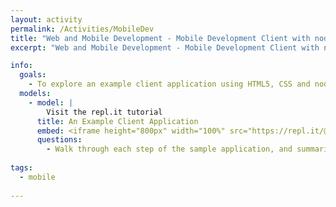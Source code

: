 ```yaml
---
layout: activity
permalink: /Activities/MobileDev
title: "Web and Mobile Development - Mobile Development Client with node.js"
excerpt: "Web and Mobile Development - Mobile Development Client with node.js"

info:
  goals: 
    - To explore an example client application using HTML5, CSS and node.js client JavaScript
  models:
    - model: |
        Visit the repl.it tutorial
      title: An Example Client Application
      embed: <iframe height="800px" width="100%" src="https://repl.it/@rafaelcastrocouto/Web-Game-Tutorial?lite=true" scrolling="no" frameborder="no" allowtransparency="true" allowfullscreen="true" sandbox="allow-forms allow-pointer-lock allow-popups allow-same-origin allow-scripts allow-modals"></iframe>  
      questions:
        - Walk through each step of the sample application, and summarize each step's behavior in your own words.  Each group will report out on a different step of the process and demonstrate to the class.
        
tags:
  - mobile
  
---
```


